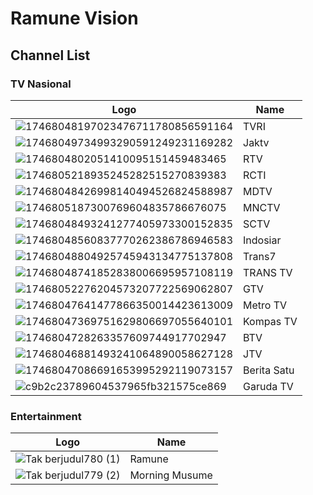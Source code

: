 # Ramune Vision
## Channel List
### TV Nasional
Logo | Name
-- | --
![17468048197023476711780856591164](https://github.com/user-attachments/assets/787f8424-3c01-455e-b6b7-6b27d84b28cb) | TVRI
![17468049734993290591249231169282](https://github.com/user-attachments/assets/9b746397-a4a9-4112-b76f-4beacdc74428) | Jaktv
![1746804802051410095151459483465](https://github.com/user-attachments/assets/f65ddfe4-e8df-45a9-801a-8596266a9e6c) | RTV
![1746805218935245282515270839383](https://github.com/user-attachments/assets/00113ba3-463f-4a23-b630-73f2b52b2f15) | RCTI
![17468048426998140494526824588987](https://github.com/user-attachments/assets/4e9bce4a-bbf0-42b6-b6ad-ea1e821031f0) | MDTV
![1746805187300769604835786676075](https://github.com/user-attachments/assets/52cb0a17-fbcc-4621-870e-ad747665c97d) | MNCTV
![17468048493241277405973300152835](https://github.com/user-attachments/assets/72ad5c85-e5b1-4b8b-a998-64f22a6dd452) | SCTV
![17468048560837770262386786946583](https://github.com/user-attachments/assets/00fb164f-e86e-4f2d-bb86-b42a24d48167) | Indosiar
![17468048804925745943134775137808](https://github.com/user-attachments/assets/684cc5bd-46af-4ebf-b184-3b08ab669afd) | Trans7
![17468048741852838006695957108119](https://github.com/user-attachments/assets/7fcd315d-815e-4a4b-99ac-e2e6aacd11db) | TRANS TV
![17468052276204573207722569062807](https://github.com/user-attachments/assets/3adb38ef-2c5a-4379-9a27-273cf1a5bcb3) | GTV
![17468047641477866350014423613009](https://github.com/user-attachments/assets/ecbb012e-f458-469a-991c-40c87f508f0d) | Metro TV
![17468047369751629806697055640101](https://github.com/user-attachments/assets/5608a7a3-6bae-4ace-96e4-ab44a0b2e0b9) | Kompas TV
![1746804728263357609744917702947](https://github.com/user-attachments/assets/c5bf5a4c-25c1-43f5-87db-8fd09abc0d8a) | BTV
![17468046881493241064890058627128](https://github.com/user-attachments/assets/f024e897-6bfd-4556-9526-5982017bc80d) | JTV
![17468047086691653995292119073157](https://github.com/user-attachments/assets/ba842753-e6a3-4aeb-b6c3-e59639bfe7f4) | Berita Satu
![c9b2c23789604537965fb321575ce869](https://github.com/user-attachments/assets/3bf0e381-b379-4845-a562-a373a50166c3) | Garuda TV
### Entertainment
Logo | Name
-- | --
![Tak berjudul780 (1)](https://github.com/user-attachments/assets/c6a6f49c-04b7-4e02-86b9-b389d959ad26) | Ramune
![Tak berjudul779 (2)](https://github.com/user-attachments/assets/94d3111e-c649-45fc-aae5-cc5f663ff1eb) | Morning Musume
